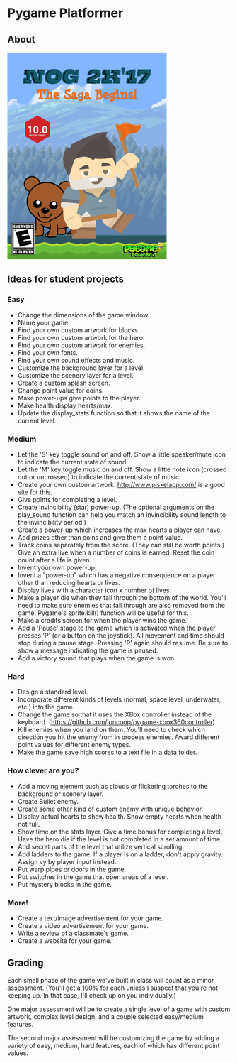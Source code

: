 # Pygame Platformer

## About
<img src="/nog2k17.png" width="360">

## Ideas for student projects

### Easy

- Change the dimensions of the game window.
- Name your game.
- Find your own custom artwork for blocks.
- Find your own custom artwork for the hero.
- Find your own custom artwork for enemies.
- Find your own fonts.
- Find your own sound effects and music.
- Customize the background layer for a level.
- Customize the scenery layer for a level.
- Create a custom splash screen.
- Change point value for coins.
- Make power-ups give points to the player.
- Make health display hearts/max.
- Update the display_stats function so that it shows the name of the current level.

### Medium

- Let the 'S' key toggle sound on and off. Show a little speaker/mute icon to indicate the current state of sound.
- Let the 'M' key toggle music on and off. Show a little note icon (crossed out or uncrossed) to indicate the current state of music.
- Create your own custom artwork. http://www.piskelapp.com/ is a good site for this.
- Give points for completing a level.
- Create invincibility (star) power-up. (The optional arguments on the play_sound function can help you match an invincibility sound length to the invincibility period.)
- Create a power-up which increases the max hearts a player can have.
- Add prizes other than coins and give them a point value.
- Track coins separately from the score. (They can still be worth points.) Give an extra live when a number of coins is earned. Reset the coin count after a life is given.
- Invent your own power-up.
- Invent a "power-up" which has a negative consequence on a player other than reducing hearts or lives.
- Display lives with a character icon x number of lives.
- Make a player die when they fall through the bottom of the world. You'll need to make sure enemies that fall through are also removed from the game. Pygame's sprite.kill() function will be useful for this.
- Make a credits screen for when the player wins the game.
- Add a 'Pause' stage to the game which is activated when the player presses 'P' (or a button on the joystick). All movement and time should stop during a pause stage. Pressing 'P' again should resume. Be sure to show a message indicating the game is paused.
- Add a victory sound that plays when the game is won.

### Hard

- Design a standard level.
- Incorporate different kinds of levels (normal, space level, underwater, etc.) into the game.
- Change the game so that it uses the XBox controller instead of the keyboard. (https://github.com/joncoop/pygame-xbox360controller)
- Kill enemies when you land on them. You'll need to check which direction you hit the enemy from in process enemies. Award different point values for different enemy types.
- Make the game save high scores to a text file in a data folder.

### How clever are you?

- Add a moving element such as clouds or flickering torches to the background or scenery layer.
- Create Bullet enemy.
- Create some other kind of custom enemy with unique behavior.
- Display actual hearts to show health. Show empty hearts when health not full.
- Show time on the stats layer. Give a time bonus for completing a level. Have the hero die if the level is not completed in a set amount of time.
- Add secret parts of the level that utilize vertical scrolling.
- Add ladders to the game. If a player is on a ladder, don't apply gravity. Assign vy by player input instead.
- Put warp pipes or doors in the game.
- Put switches in the game that open areas of a level.
- Put mystery blocks in the game.

### More!

- Create a text/image advertisement for your game.
- Create a video advertisement for your game.
- Write a review of a classmate's game.
- Create a website for your game.


## Grading

Each small phase of the game we've built in class will count as a minor assessment. (You'll get a 100% for each unless I suspect that you're not keeping up. In that case, I'll check up on you individually.)

One major assessment will be to create a single level of a game with custom artwork, complex level design, and a couple selected easy/medium features.

The second major assessment will be customizing the game by adding a variety of easy, medium, hard features, each of which has different point values.
